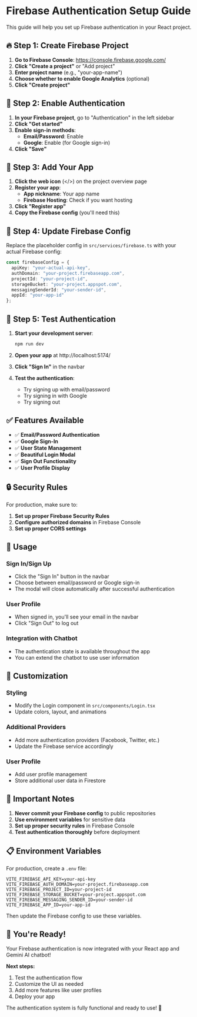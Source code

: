 # Firebase Authentication Setup Guide

This guide will help you set up Firebase authentication in your React project.

## 🔥 **Step 1: Create Firebase Project**

1. **Go to Firebase Console**: https://console.firebase.google.com/
2. **Click "Create a project"** or "Add project"
3. **Enter project name** (e.g., "your-app-name")
4. **Choose whether to enable Google Analytics** (optional)
5. **Click "Create project"**

## 🔧 **Step 2: Enable Authentication**

1. **In your Firebase project**, go to "Authentication" in the left sidebar
2. **Click "Get started"**
3. **Enable sign-in methods**:
   - **Email/Password**: Enable
   - **Google**: Enable (for Google sign-in)
4. **Click "Save"**

## 📱 **Step 3: Add Your App**

1. **Click the web icon** (</>) on the project overview page
2. **Register your app**:
   - **App nickname**: Your app name
   - **Firebase Hosting**: Check if you want hosting
3. **Click "Register app"**
4. **Copy the Firebase config** (you'll need this)

## 🔑 **Step 4: Update Firebase Config**

Replace the placeholder config in `src/services/firebase.ts` with your actual Firebase config:

```typescript
const firebaseConfig = {
  apiKey: "your-actual-api-key",
  authDomain: "your-project.firebaseapp.com",
  projectId: "your-project-id",
  storageBucket: "your-project.appspot.com",
  messagingSenderId: "your-sender-id",
  appId: "your-app-id"
};
```

## 🚀 **Step 5: Test Authentication**

1. **Start your development server**:
   ```bash
   npm run dev
   ```

2. **Open your app** at http://localhost:5174/

3. **Click "Sign In"** in the navbar

4. **Test the authentication**:
   - Try signing up with email/password
   - Try signing in with Google
   - Try signing out

## ✅ **Features Available**

- ✅ **Email/Password Authentication**
- ✅ **Google Sign-In**
- ✅ **User State Management**
- ✅ **Beautiful Login Modal**
- ✅ **Sign Out Functionality**
- ✅ **User Profile Display**

## 🔒 **Security Rules**

For production, make sure to:

1. **Set up proper Firebase Security Rules**
2. **Configure authorized domains** in Firebase Console
3. **Set up proper CORS settings**

## 🎯 **Usage**

### **Sign In/Sign Up**
- Click the "Sign In" button in the navbar
- Choose between email/password or Google sign-in
- The modal will close automatically after successful authentication

### **User Profile**
- When signed in, you'll see your email in the navbar
- Click "Sign Out" to log out

### **Integration with Chatbot**
- The authentication state is available throughout the app
- You can extend the chatbot to use user information

## 🔧 **Customization**

### **Styling**
- Modify the Login component in `src/components/Login.tsx`
- Update colors, layout, and animations

### **Additional Providers**
- Add more authentication providers (Facebook, Twitter, etc.)
- Update the Firebase service accordingly

### **User Profile**
- Add user profile management
- Store additional user data in Firestore

## 🚨 **Important Notes**

1. **Never commit your Firebase config** to public repositories
2. **Use environment variables** for sensitive data
3. **Set up proper security rules** in Firebase Console
4. **Test authentication thoroughly** before deployment

## 📋 **Environment Variables**

For production, create a `.env` file:

```env
VITE_FIREBASE_API_KEY=your-api-key
VITE_FIREBASE_AUTH_DOMAIN=your-project.firebaseapp.com
VITE_FIREBASE_PROJECT_ID=your-project-id
VITE_FIREBASE_STORAGE_BUCKET=your-project.appspot.com
VITE_FIREBASE_MESSAGING_SENDER_ID=your-sender-id
VITE_FIREBASE_APP_ID=your-app-id
```

Then update the Firebase config to use these variables.

## 🎉 **You're Ready!**

Your Firebase authentication is now integrated with your React app and Gemini AI chatbot!

**Next steps:**
1. Test the authentication flow
2. Customize the UI as needed
3. Add more features like user profiles
4. Deploy your app

The authentication system is fully functional and ready to use! 🚀 